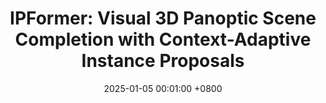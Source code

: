 ---
title:          "IPFormer: Visual 3D Panoptic Scene Completion with Context-Adaptive Instance Proposals"
date:           2025-01-05 00:01:00 +0800
selected:       true
pub:            "Neural Information Processing Systems (NeurIPS)"
pub_date:       "2025"
cover:          /assets/images/covers/ipformer.png
authors:
- <b>Markus Gross</b>
- Aya Fahmy
- Danit Niwattananan
- Dominik Muhle
- Rui Song
- Daniel Cremers
- Henri Meeß
links:
  Project Page: /publications/2025/ipformer/
  Paper: https://arxiv.org/abs/2506.20671
  Code: https://github.com/markus-42/ipformer
---